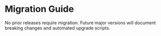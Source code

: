 # Migration Guide

No prior releases require migration. Future major versions will document breaking changes and automated upgrade scripts.

